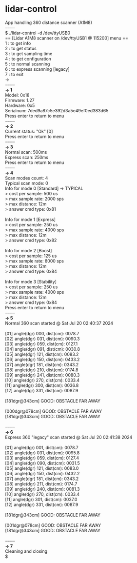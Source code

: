 # lidar-control
App handling 360 distance scanner (A1M8)<br>
-----<br>
$ ./lidar-control -d /dev/ttyUSB0<br>
== [Lidar A1M8 scanner on /dev/ttyUSB1 @ 115200] menu ==<br>
1 : to get info<br>
2 : to get status<br>
3 : to get sampling time<br>
4 : to get configuration<br>
5 : to normal scanning<br>
6 : to express scanning [legacy]<br>
7 : to exit<br>
-><br>
-----<br>
**-> 1<br>**
Model: 0x18<br>
Firmware: 1.27<br>
Hardware: 0x5<br>
Serialnum: 7ded9a87c5e392d3a5e49ef0ed383d65<br>
Press enter to return to menu<br>
-----<br>
**-> 2<br>**
Current status: "Ok" [0]<br>
Press enter to return to menu<br>
-----<br>
**-> 3<br>**
Normal scan: 500ms<br>
Express scan: 250ms<br>
Press enter to return to menu<br>
-----<br>
**-> 4<br>**
Scan modes count: 4<br>
Typical scan mode: 0<br>
Info for mode 0 [Standard] -> TYPICAL<br>
        > cost per sample: 500 us<br>
        > max sample rate: 2000 sps<br>
        > max distance: 12m<br>
        > answer cmd type: 0x81<br>
<br>
Info for mode 1 [Express]<br>
        > cost per sample: 250 us<br>
        > max sample rate: 4000 sps<br>
        > max distance: 12m<br>
        > answer cmd type: 0x82<br>
<br>
Info for mode 2 [Boost]<br>
        > cost per sample: 125 us<br>
        > max sample rate: 8000 sps<br>
        > max distance: 12m<br>
        > answer cmd type: 0x84<br>
<br>
Info for mode 3 [Stability]<br>
        > cost per sample: 250 us<br>
        > max sample rate: 4000 sps<br>
        > max distance: 12m<br>
        > answer cmd type: 0x84<br>
Press enter to return to menu<br>
-----<br>
**-> 5<br>**
Normal 360 scan started @ Sat Jul 20 02:40:37 2024<br>
<br>
[01] angle(dgr) 000, dist(cm): 0078.7<br>
[02] angle(dgr) 031, dist(cm): 0090.3<br>
[03] angle(dgr) 059, dist(cm): 0127.1<br>
[04] angle(dgr) 091, dist(cm): 0030.8<br>
[05] angle(dgr) 121, dist(cm): 0083.2<br>
[06] angle(dgr) 150, dist(cm): 0433.2<br>
[07] angle(dgr) 181, dist(cm): 0343.2<br>
[08] angle(dgr) 210, dist(cm): 0174.8<br>
[09] angle(dgr) 241, dist(cm): 0080.3<br>
[10] angle(dgr) 270, dist(cm): 0033.4<br>
[11] angle(dgr) 300, dist(cm): 0036.8<br>
[12] angle(dgr) 331, dist(cm): 0087.9<br>
<br>
[181dgr@343cm] GOOD: OBSTACLE FAR AWAY<br>
<br>
[000dgr@078cm] GOOD: OBSTACLE FAR AWAY<br>
[181dgr@343cm] GOOD: OBSTACLE FAR AWAY<br>
<br>
-----<br>
**-> 6<br>**
Express 360 "legacy" scan started @ Sat Jul 20 02:41:38 2024<br>
<br>
[01] angle(dgr) 001, dist(cm): 0078.7<br>
[02] angle(dgr) 031, dist(cm): 0095.8<br>
[03] angle(dgr) 059, dist(cm): 0127.4<br>
[04] angle(dgr) 090, dist(cm): 0031.5<br>
[05] angle(dgr) 121, dist(cm): 0083.0<br>
[06] angle(dgr) 150, dist(cm): 0432.2<br>
[07] angle(dgr) 181, dist(cm): 0343.2<br>
[08] angle(dgr) 211, dist(cm): 0174.7<br>
[09] angle(dgr) 240, dist(cm): 0081.3<br>
[10] angle(dgr) 270, dist(cm): 0033.4<br>
[11] angle(dgr) 301, dist(cm): 0037.0<br>
[12] angle(dgr) 331, dist(cm): 0087.9<br>
<br>
[181dgr@343cm] GOOD: OBSTACLE FAR AWAY<br>
<br>
[001dgr@078cm] GOOD: OBSTACLE FAR AWAY<br>
[181dgr@343cm] GOOD: OBSTACLE FAR AWAY<br>
<br>
-----<br>
**-> 7<br>**
Cleaning and closing<br>
$
